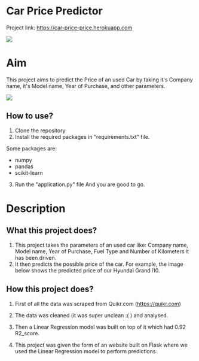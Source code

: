 # Car Price Predictor

Project link: https://car-price-price.herokuapp.com


<img src="https://github.com/rajtilakls2510/car_price_predictor/blob/master/demo.png">



# Aim

This project aims to predict the Price of an used Car by taking it's Company name, it's Model name, Year of Purchase, and other parameters.

<img src="https://github.com/rajtilakls2510/car_price_predictor/blob/master/predict.png">

## How to use?

1. Clone the repository
2. Install the required packages in "requirements.txt" file.

Some packages are:
 - numpy 
 - pandas 
 - scikit-learn

3. Run the "application.py" file
And you are good to go. 

# Description

## What this project does?

1. This project takes the parameters of an used car like: Company name, Model name, Year of Purchase, Fuel Type and Number of Kilometers it has been driven.
2. It then predicts the possible price of the car. For example, the image below shows the predicted price of our Hyundai Grand i10. 



## How this project does?

1. First of all the data was scraped from Quikr.com (https://quikr.com) 


2. The data was cleaned (it was super unclean :( ) and analysed.

3. Then a Linear Regression model was built on top of it which had 0.92 R2_score.


4. This project was given the form of an website built on Flask where we used the Linear Regression model to perform predictions.


